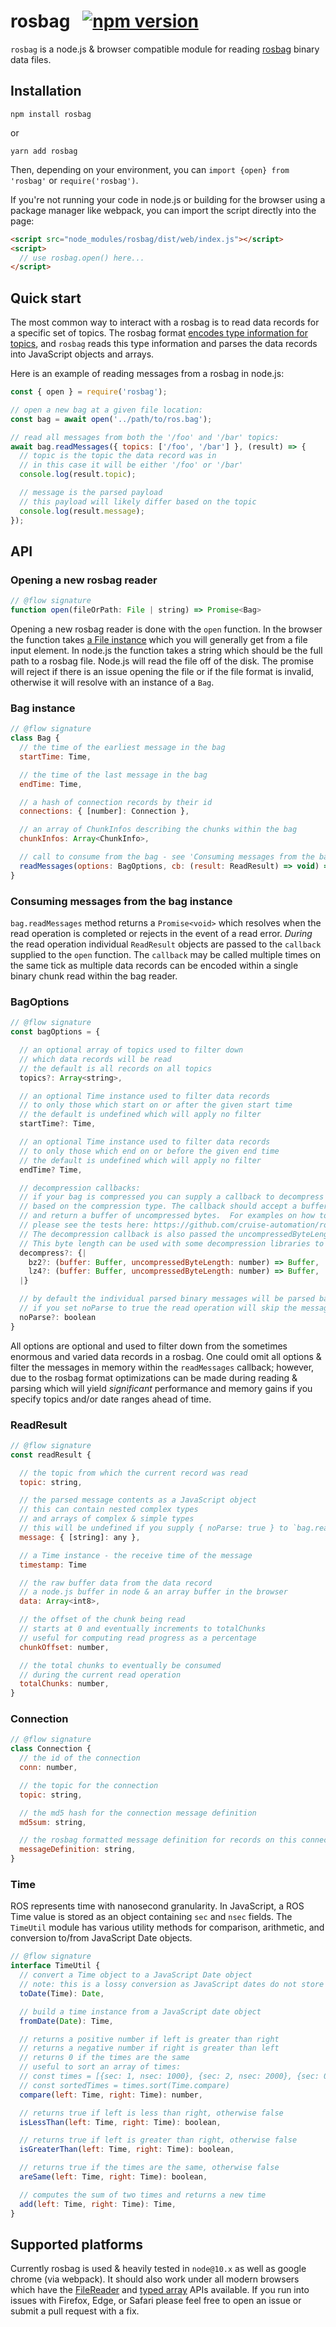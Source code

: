 # rosbag &nbsp; [![npm version](https://img.shields.io/npm/v/rosbag.svg?style=flat)](https://www.npmjs.com/package/rosbag)

`rosbag` is a node.js & browser compatible module for reading [rosbag](http://wiki.ros.org/rosbag) binary data files.

## Installation

```
npm install rosbag
```

or

```
yarn add rosbag
```

Then, depending on your environment, you can `import {open} from 'rosbag'` or `require('rosbag')`.

If you're not running your code in node.js or building for the browser using a package manager like webpack, you can import the script directly into the page:

```html
<script src="node_modules/rosbag/dist/web/index.js"></script>
<script>
  // use rosbag.open() here...
</script>
```

## Quick start

The most common way to interact with a rosbag is to read data records for a specific set of topics. The rosbag format [encodes type information for topics](http://wiki.ros.org/msg), and `rosbag` reads this type information and parses the data records into JavaScript objects and arrays.

Here is an example of reading messages from a rosbag in node.js:

```js
const { open } = require('rosbag');

// open a new bag at a given file location:
const bag = await open('../path/to/ros.bag');

// read all messages from both the '/foo' and '/bar' topics:
await bag.readMessages({ topics: ['/foo', '/bar'] }, (result) => {
  // topic is the topic the data record was in
  // in this case it will be either '/foo' or '/bar'
  console.log(result.topic);

  // message is the parsed payload
  // this payload will likely differ based on the topic
  console.log(result.message);
});
```

## API

### Opening a new rosbag reader

```js
// @flow signature
function open(fileOrPath: File | string) => Promise<Bag>
```

Opening a new rosbag reader is done with the `open` function. In the browser the function takes [a File instance](https://developer.mozilla.org/en-US/docs/Web/API/File) which you will generally get from a file input element. In node.js the function takes a string which should be the full path to a rosbag file. Node.js will read the file off of the disk. The promise will reject if there is an issue opening the file or if the file format is invalid, otherwise it will resolve with an instance of a `Bag`.

### Bag instance

```js
// @flow signature
class Bag {
  // the time of the earliest message in the bag
  startTime: Time,

  // the time of the last message in the bag
  endTime: Time,

  // a hash of connection records by their id
  connections: { [number]: Connection },

  // an array of ChunkInfos describing the chunks within the bag
  chunkInfos: Array<ChunkInfo>,

  // call to consume from the bag - see 'Consuming messages from the bag instance' below
  readMessages(options: BagOptions, cb: (result: ReadResult) => void) => Promise<void>
}
```

### Consuming messages from the bag instance

`bag.readMessages` method returns a `Promise<void>` which resolves when the read operation is completed or rejects in the event of a read error. _During_ the read operation individual `ReadResult` objects are passed to the `callback` supplied to the `open` function. The `callback` may be called multiple times on the same tick as multiple data records can be encoded within a single binary chunk read within the bag reader.

### BagOptions

```js
// @flow signature
const bagOptions = {

  // an optional array of topics used to filter down
  // which data records will be read
  // the default is all records on all topics
  topics?: Array<string>,

  // an optional Time instance used to filter data records
  // to only those which start on or after the given start time
  // the default is undefined which will apply no filter
  startTime?: Time,

  // an optional Time instance used to filter data records
  // to only those which end on or before the given end time
  // the default is undefined which will apply no filter
  endTime? Time,

  // decompression callbacks:
  // if your bag is compressed you can supply a callback to decompress it
  // based on the compression type. The callback should accept a buffer of compressed bytes
  // and return a buffer of uncompressed bytes.  For examples on how to decompress lz4 and bz2 compressed bags
  // please see the tests here: https://github.com/cruise-automation/rosbag.js/blob/545529344c8c2a0b3a3126646d065043c2d67d84/src/bag.test.js#L167-L192
  // The decompression callback is also passed the uncompressedByteLength which is stored in the bag.
  // This byte length can be used with some decompression libraries to increase decompression efficiency.
  decompress?: {|
    bz2?: (buffer: Buffer, uncompressedByteLength: number) => Buffer,
    lz4?: (buffer: Buffer, uncompressedByteLength: number) => Buffer,
  |}

  // by default the individual parsed binary messages will be parsed based on their [ROS message definition](http://wiki.ros.org/msg)
  // if you set noParse to true the read operation will skip the message parsing step
  noParse?: boolean
}
```

All options are optional and used to filter down from the sometimes enormous and varied data records in a rosbag. One could omit all options & filter the messages in memory within the `readMessages` callback; however, due to the rosbag format optimizations can be made during reading & parsing which will yield _significant_ performance and memory gains if you specify topics and/or date ranges ahead of time.

### ReadResult

```js
// @flow signature
const readResult {

  // the topic from which the current record was read
  topic: string,

  // the parsed message contents as a JavaScript object
  // this can contain nested complex types
  // and arrays of complex & simple types
  // this will be undefined if you supply { noParse: true } to `bag.readMessages`
  message: { [string]: any },

  // a Time instance - the receive time of the message
  timestamp: Time

  // the raw buffer data from the data record
  // a node.js buffer in node & an array buffer in the browser
  data: Array<int8>,

  // the offset of the chunk being read
  // starts at 0 and eventually increments to totalChunks
  // useful for computing read progress as a percentage
  chunkOffset: number,

  // the total chunks to eventually be consumed
  // during the current read operation
  totalChunks: number,
}
```

### Connection

```js
// @flow signature
class Connection {
  // the id of the connection
  conn: number,

  // the topic for the connection
  topic: string,

  // the md5 hash for the connection message definition
  md5sum: string,

  // the rosbag formatted message definition for records on this connection's topic
  messageDefinition: string,
}
```

### Time

ROS represents time with nanosecond granularity. In JavaScript, a ROS Time value is stored as an object containing `sec` and `nsec` fields. The `TimeUtil` module has various utility methods for comparison, arithmetic, and conversion to/from JavaScript Date objects.

```js
// @flow signature
interface TimeUtil {
  // convert a Time object to a JavaScript Date object
  // note: this is a lossy conversion as JavaScript dates do not store nanoseconds
  toDate(Time): Date,

  // build a time instance from a JavaScript date object
  fromDate(Date): Time,

  // returns a positive number if left is greater than right
  // returns a negative number if right is greater than left
  // returns 0 if the times are the same
  // useful to sort an array of times:
  // const times = [{sec: 1, nsec: 1000}, {sec: 2, nsec: 2000}, {sec: 0, nsec: 100}]
  // const sortedTimes = times.sort(Time.compare)
  compare(left: Time, right: Time): number,

  // returns true if left is less than right, otherwise false
  isLessThan(left: Time, right: Time): boolean,

  // returns true if left is greater than right, otherwise false
  isGreaterThan(left: Time, right: Time): boolean,

  // returns true if the times are the same, otherwise false
  areSame(left: Time, right: Time): boolean,

  // computes the sum of two times and returns a new time
  add(left: Time, right: Time): Time,
}
```

## Supported platforms

Currently rosbag is used & heavily tested in `node@10.x` as well as google chrome (via webpack).  It should also work under all modern browsers which have the [FileReader](https://caniuse.com/#feat=filereader) and [typed array](https://caniuse.com/#feat=typedarrays) APIs available.  If you run into issues with Firefox, Edge, or Safari please feel free to open an issue or submit a pull request with a fix.
